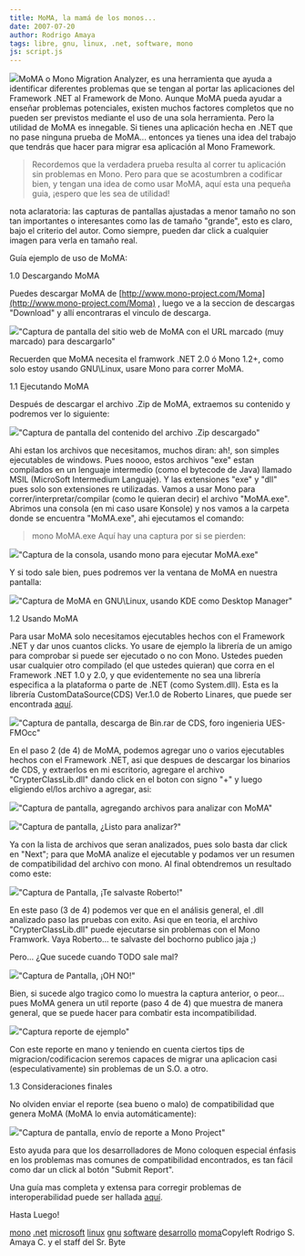 ```yaml
---
title: MoMA, la mamá de los monos...
date: 2007-07-20
author: Rodrigo Amaya
tags: libre, gnu, linux, .net, software, mono
js: script.js
---
```


[![](http://bp3.blogger.com/_ayvorITawE4/Rp-dLMQ69AI/AAAAAAAAAa4/ydMjyGgRhcA/s400/mono.gif)](http://bp3.blogger.com/_ayvorITawE4/Rp-dLMQ69AI/AAAAAAAAAa4/ydMjyGgRhcA/s1600-h/mono.gif)MoMA o Mono
      Migration Analyzer, es una herramienta que ayuda a identificar diferentes
      problemas que se tengan al portar las aplicaciones del Framework .NET al Framework de Mono.
      Aunque MoMA pueda ayudar a enseñar problemas potenciales, existen muchos factores completos
      que no pueden ser previstos mediante el
      uso de una sola herramienta. Pero la
      utilidad de MoMA es innegable. Si tienes una aplicación hecha en .NET que no pase ninguna prueba de MoMA... entonces ya tienes una
      idea del trabajo que tendrás que hacer para migrar esa aplicación al Mono Framework.
> Recordemos que la verdadera prueba
> resulta al correr tu aplicación sin problemas en Mono.
Pero
      para que se acostumbren a codificar bien, y tengan una idea de como usar MoMA, aquí esta una
      pequeña guia, ¡espero que les sea de utilidad!

nota aclaratoria: las capturas de pantallas ajustadas a menor
      tamaño no son tan importantes o interesantes como las de tamaño "grande", esto es claro, bajo
      el criterio del autor. Como siempre, pueden dar click a cualquier imagen para verla en tamaño
      real.

Guía ejemplo de uso de MoMA:

1.0 Descargando MoMA

Puedes
      descargar MoMA de [http://www.mono-project.com/Moma](http://www.mono-project.com/Moma) , luego
      ve a la seccion de descargas "Download" y allí encontraras el vinculo de descarga.

[![](http://bp3.blogger.com/_ayvorITawE4/Rp-FXMQ68zI/AAAAAAAAAZQ/FYAOvDG9oAE/s400/momamono.png)](http://bp3.blogger.com/_ayvorITawE4/Rp-FXMQ68zI/AAAAAAAAAZQ/FYAOvDG9oAE/s1600-h/momamono.png)"Captura de pantalla del
      sitio web de MoMA con el URL marcado (muy marcado) para
      descargarlo"

Recuerden que MoMA necesita el framwork .NET 2.0 ó Mono 1.2+, como solo estoy usando
      GNU\Linux, usare Mono para correr MoMA.

1.1 Ejecutando
      MoMA

Después de descargar el archivo .Zip de
      MoMA, extraemos su contenido y podremos ver lo siguiente:

[![](http://bp3.blogger.com/_ayvorITawE4/Rp-J-MQ680I/AAAAAAAAAZY/BJoqgNixcac/s400/momamono-carpeta.png)](http://bp3.blogger.com/_ayvorITawE4/Rp-J-MQ680I/AAAAAAAAAZY/BJoqgNixcac/s1600-h/momamono-carpeta.png)"Captura de pantalla del
      contenido del archivo .Zip descargado"

Ahi
      estan los archivos que necesitamos, muchos diran: ah!, son simples ejecutables de windows.
      Pues noooo, estos archivos "exe" estan compilados en un lenguaje intermedio (como el bytecode
      de Java) llamado MSIL (MicroSoft Intermedium Languaje). Y las extensiones "exe" y "dll" pues
      solo son extensiones re utilizadas.
Vamos a usar Mono para
      correr/interpretar/compilar (como le quieran decir) el archivo "MoMA.exe".
Abrimos
      una consola (en mi caso usare Konsole) y nos vamos a la carpeta donde se encuentra "MoMA.exe",
      ahi ejecutamos el comando:

> mono MoMA.exe
Aquí hay una
      captura por si se pierden:

[![](http://bp2.blogger.com/_ayvorITawE4/Rp-Na8Q681I/AAAAAAAAAZg/jZ-1t2cHnec/s400/momamono-ejecutando.png)](http://bp2.blogger.com/_ayvorITawE4/Rp-Na8Q681I/AAAAAAAAAZg/jZ-1t2cHnec/s1600-h/momamono-ejecutando.png)"Captura de la consola,
      usando mono para ejecutar MoMA.exe"

Y si todo sale bien, pues podremos ver la ventana
      de MoMA en nuestra pantalla:

[![](http://bp0.blogger.com/_ayvorITawE4/Rp-N3cQ682I/AAAAAAAAAZo/AFz4MpjhEHA/s400/moma-ejecutando.png)](http://bp0.blogger.com/_ayvorITawE4/Rp-N3cQ682I/AAAAAAAAAZo/AFz4MpjhEHA/s1600-h/moma-ejecutando.png)"Captura de MoMA en
      GNU\Linux, usando KDE como Desktop Manager"

1.2 Usando MoMA

Para usar MoMA solo
      necesitamos ejecutables hechos con el Framework .NET y dar unos cuantos clicks.
Yo
      usare de ejemplo la librería de un amigo para comprobar si puede ser ejecutado o no con Mono.
      Ustedes pueden usar cualquier otro compilado (el que
      ustedes quieran) que corra en el Framework .NET 1.0 y 2.0, y que evidentemente no sea una
      librería especifica a la plataforma o parte de .NET (como System.dll). Esta es la
      librería CustomDataSource(CDS) Ver.1.0 de Roberto Linares, que puede ser encontrada [aquí](http://ingenieria.uesocc.edu.sv/foro/viewtopic.php?t=77).

[![](http://bp3.blogger.com/_ayvorITawE4/Rp-QxMQ683I/AAAAAAAAAZw/llaOTQvs_LQ/s400/descargandoCDS-bin.rar.png)](http://bp3.blogger.com/_ayvorITawE4/Rp-QxMQ683I/AAAAAAAAAZw/llaOTQvs_LQ/s1600-h/descargandoCDS-bin.rar.png)"Captura de pantalla,
      descarga de Bin.rar de CDS, foro ingenieria UES-FMOcc"

En el paso 2 (de 4) de MoMA, podemos agregar uno o varios
      ejecutables hechos con el Framework .NET, asi que despues de descargar los binarios de CDS, y
      extraerlos en mi escritorio, agregare el archivo "CrypterClassLib.dll" dando click en el boton
      con signo "+" y luego eligiendo el/los archivo a agregar, asi:

[![](http://bp3.blogger.com/_ayvorITawE4/Rp-RQMQ685I/AAAAAAAAAaA/iN1rMgwlOqw/s400/libroberto-moma.png)](http://bp3.blogger.com/_ayvorITawE4/Rp-RQMQ685I/AAAAAAAAAaA/iN1rMgwlOqw/s1600-h/libroberto-moma.png)"Captura de pantalla,
      agregando archivos para analizar con MoMA"

[![](http://bp2.blogger.com/_ayvorITawE4/Rp-RU8Q686I/AAAAAAAAAaI/iLUtlZMJHbk/s400/libroberto-moma-selec.png)](http://bp2.blogger.com/_ayvorITawE4/Rp-RU8Q686I/AAAAAAAAAaI/iLUtlZMJHbk/s1600-h/libroberto-moma-selec.png)"Captura de pantalla, ¿Listo
      para analizar?"

Ya con la lista
      de archivos que seran analizados, pues solo basta dar click en "Next"; para que MoMA analize
      el ejecutable y podamos ver un resumen de compatibilidad del archivo con mono. Al final
      obtendremos un resultado como este:

[![](http://bp0.blogger.com/_ayvorITawE4/Rp-TEcQ687I/AAAAAAAAAaQ/1J0W0KyEMGY/s400/moma-todobien.png)](http://bp0.blogger.com/_ayvorITawE4/Rp-TEcQ687I/AAAAAAAAAaQ/1J0W0KyEMGY/s1600-h/moma-todobien.png)"Captura de Pantalla, ¡Te
      salvaste Roberto!"

En este paso (3 de 4)
      podemos ver que en el análisis general, el .dll analizado paso las pruebas con exito.
Asi que en teoria, el archivo "CrypterClassLib.dll" puede ejecutarse sin problemas con el
      Mono Framwork.
Vaya Roberto... te salvaste del bochorno publico jaja
      ;)

Pero... ¿Que sucede cuando TODO sale
      mal?

[![](http://bp0.blogger.com/_ayvorITawE4/Rp-U_cQ689I/AAAAAAAAAag/hFekSl1mfj8/s400/moma-mal.png)](http://bp0.blogger.com/_ayvorITawE4/Rp-U_cQ689I/AAAAAAAAAag/hFekSl1mfj8/s1600-h/moma-mal.png)"Captura de Pantalla, ¡OH
      NO!"

Bien, si sucede algo tragico como lo muestra la captura anterior, o peor... pues
      MoMA genera un util reporte (paso 4 de 4) que muestra de manera general, que se puede hacer
      para combatir esta incompatibilidad.

[![](http://bp2.blogger.com/_ayvorITawE4/Rp-Vy8Q68-I/AAAAAAAAAao/_26IwS-qLSU/s400/Report.jpg)](http://bp2.blogger.com/_ayvorITawE4/Rp-Vy8Q68-I/AAAAAAAAAao/_26IwS-qLSU/s1600-h/Report.jpg)"Captura reporte de
      ejemplo"

Con este reporte en mano y teniendo
      en cuenta ciertos tips de migracion/codificacion seremos capaces de migrar una aplicacion casi
      (especulativamente) sin problemas de un S.O. a otro.

1.3 Consideraciones
      finales

No olviden enviar el reporte (sea
      bueno o malo) de compatibilidad que genera MoMA (MoMA lo envia automáticamente):

[![](http://bp2.blogger.com/_ayvorITawE4/Rp-Xv8Q68_I/AAAAAAAAAaw/2ZT4mDOU638/s400/envio-reporte.png)](http://bp2.blogger.com/_ayvorITawE4/Rp-Xv8Q68_I/AAAAAAAAAaw/2ZT4mDOU638/s1600-h/envio-reporte.png)"Captura de pantalla, envío
      de reporte a Mono Project"

Esto ayuda para
      que los desarrolladores de Mono coloquen especial énfasis en los problemas mas comunes de
      compatibilidad encontrados, es tan fácil como dar un click al botón "Submit Report".

Una guía mas completa y extensa para corregir problemas de
      interoperabilidad puede ser hallada [aquí](http://www.mono-project.com/Guide:_Porting_Winforms_Applications).

Hasta Luego!

[mono](http://www.blogalaxia.com/tags/mono) [.net](http://www.blogalaxia.com/tags/.net) [microsoft](http://www.blogalaxia.com/tags/microsoft) [linux](http://www.blogalaxia.com/tags/linux) [gnu](http://www.blogalaxia.com/tags/gnu) [software](http://www.blogalaxia.com/tags/software) [desarrollo](http://www.blogalaxia.com/tags/desarrollo) [moma](http://www.blogalaxia.com/tags/moma)Copyleft Rodrigo S. Amaya C. y el staff del Sr.
      Byte